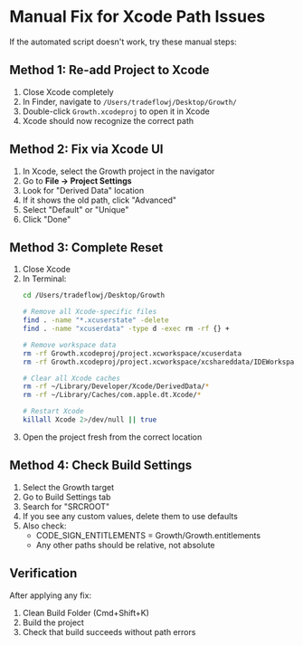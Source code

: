 # Manual Fix for Xcode Path Issues

If the automated script doesn't work, try these manual steps:

## Method 1: Re-add Project to Xcode
1. Close Xcode completely
2. In Finder, navigate to `/Users/tradeflowj/Desktop/Growth/`
3. Double-click `Growth.xcodeproj` to open it in Xcode
4. Xcode should now recognize the correct path

## Method 2: Fix via Xcode UI
1. In Xcode, select the Growth project in the navigator
2. Go to **File → Project Settings**
3. Look for "Derived Data" location
4. If it shows the old path, click "Advanced"
5. Select "Default" or "Unique" 
6. Click "Done"

## Method 3: Complete Reset
1. Close Xcode
2. In Terminal:
   ```bash
   cd /Users/tradeflowj/Desktop/Growth
   
   # Remove all Xcode-specific files
   find . -name "*.xcuserstate" -delete
   find . -name "xcuserdata" -type d -exec rm -rf {} +
   
   # Remove workspace data
   rm -rf Growth.xcodeproj/project.xcworkspace/xcuserdata
   rm -rf Growth.xcodeproj/project.xcworkspace/xcshareddata/IDEWorkspaceChecks.plist
   
   # Clear all Xcode caches
   rm -rf ~/Library/Developer/Xcode/DerivedData/*
   rm -rf ~/Library/Caches/com.apple.dt.Xcode/*
   
   # Restart Xcode
   killall Xcode 2>/dev/null || true
   ```
3. Open the project fresh from the correct location

## Method 4: Check Build Settings
1. Select the Growth target
2. Go to Build Settings tab
3. Search for "SRCROOT"
4. If you see any custom values, delete them to use defaults
5. Also check:
   - CODE_SIGN_ENTITLEMENTS = Growth/Growth.entitlements
   - Any other paths should be relative, not absolute

## Verification
After applying any fix:
1. Clean Build Folder (Cmd+Shift+K)
2. Build the project
3. Check that build succeeds without path errors